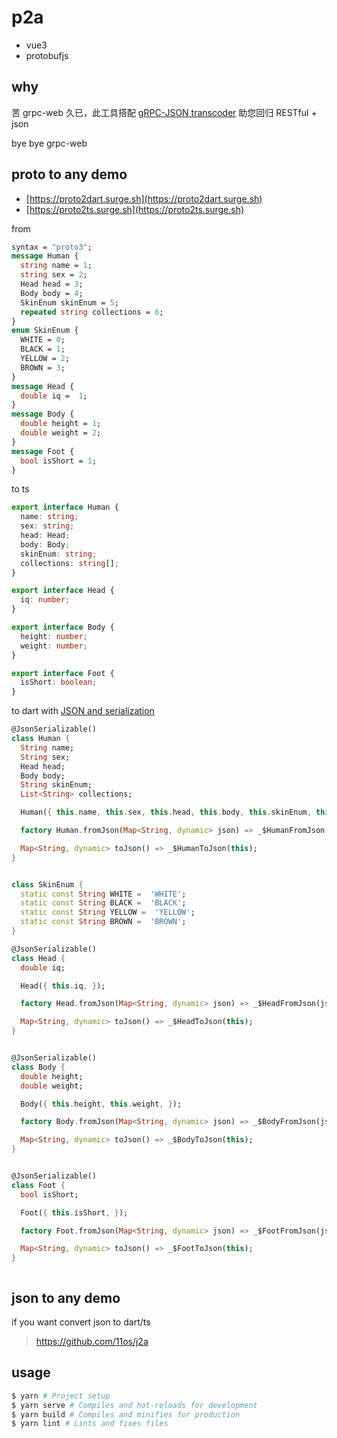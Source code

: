 # p2a

- vue3
- protobufjs

## why

苦 grpc-web 久已，此工具搭配 [gRPC-JSON transcoder](https://www.envoyproxy.io/docs/envoy/latest/configuration/http/http_filters/grpc_json_transcoder_filter) 助您回归 RESTful + json

bye bye grpc-web

## proto to any demo

- [https://proto2dart.surge.sh](https://proto2dart.surge.sh)
- [https://proto2ts.surge.sh](https://proto2ts.surge.sh)

from

```proto
syntax = "proto3";
message Human {
  string name = 1;
  string sex = 2;
  Head head = 3;
  Body body = 4;
  SkinEnum skinEnum = 5;
  repeated string collections = 6;
}
enum SkinEnum {
  WHITE = 0;
  BLACK = 1;
  YELLOW = 2;
  BROWN = 3;
}
message Head {
  double iq =  1;
}
message Body {
  double height = 1;
  double weight = 2;
}
message Foot {
  bool isShort = 1;
}
```

to ts

```ts
export interface Human {
  name: string;
  sex: string;
  head: Head;
  body: Body;
  skinEnum: string;
  collections: string[];
}

export interface Head {
  iq: number;
}

export interface Body {
  height: number;
  weight: number;
}

export interface Foot {
  isShort: boolean;
}
```

to dart with [JSON and serialization
](https://flutter.dev/docs/development/data-and-backend/json)

```dart
@JsonSerializable()
class Human {
  String name;
  String sex;
  Head head;
  Body body;
  String skinEnum;
  List<String> collections;

  Human({ this.name, this.sex, this.head, this.body, this.skinEnum, this.collections, });

  factory Human.fromJson(Map<String, dynamic> json) => _$HumanFromJson(json);

  Map<String, dynamic> toJson() => _$HumanToJson(this);
}


class SkinEnum {
  static const String WHITE =  'WHITE';
  static const String BLACK =  'BLACK';
  static const String YELLOW =  'YELLOW';
  static const String BROWN =  'BROWN';
}

@JsonSerializable()
class Head {
  double iq;

  Head({ this.iq, });

  factory Head.fromJson(Map<String, dynamic> json) => _$HeadFromJson(json);

  Map<String, dynamic> toJson() => _$HeadToJson(this);
}


@JsonSerializable()
class Body {
  double height;
  double weight;

  Body({ this.height, this.weight, });

  factory Body.fromJson(Map<String, dynamic> json) => _$BodyFromJson(json);

  Map<String, dynamic> toJson() => _$BodyToJson(this);
}


@JsonSerializable()
class Foot {
  bool isShort;

  Foot({ this.isShort, });

  factory Foot.fromJson(Map<String, dynamic> json) => _$FootFromJson(json);

  Map<String, dynamic> toJson() => _$FootToJson(this);
}



```

## json to any demo

if you want convert json to dart/ts

> https://github.com/11os/j2a

## usage

```sh
$ yarn # Project setup
$ yarn serve # Compiles and hot-reloads for development
$ yarn build # Compiles and minifies for production
$ yarn lint # Lints and fixes files
```
